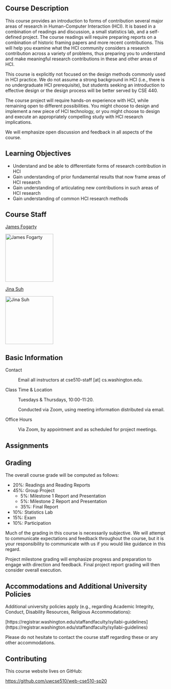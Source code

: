<!--
<div class="alert alert-danger">
This page is still being migrated and developed. All content remains subject to change.
</div>
-->

## Course Description

This course provides an introduction to forms of contribution several major areas of research in Human-Computer Interaction (HCI).
It is based in a combination of readings and discussion, a small statistics lab, and a self-defined project.
The course readings will require preparing reports on a combination of historic framing papers and more recent contributions.
This will help you examine what the HCI community considers a research contribution across a variety of problems,
thus preparing you to understand and make meaningful research contributions in these and other areas of HCI.

This course is explicitly not focused on the design methods commonly used in HCI practice.
We do not assume a strong background in HCI (i.e., there is no undergraduate HCI prerequisite),
but students seeking an introduction to effective design or the design process will be better served by CSE 440.

The course project will require hands-on experience with HCI, while remaining open to different possibilities. 
You might choose to design and implement a new piece of HCI technology, 
or you might choose to design and execute an appropriately compelling study with HCI research implications.

We will emphasize open discussion and feedback in all aspects of the course.

## Learning Objectives

- Understand and be able to differentiate forms of research contribution in HCI
- Gain understanding of prior fundamental results that now frame areas of HCI research
- Gain understanding of articulating new contributions in such areas of HCI research
- Gain understanding of common HCI research methods

## Course Staff

<html>
  <div class="row">
    <div class="col-md-2">
      <a href="//homes.cs.washington.edu/~jfogarty/">
        <p>James Fogarty</p>
        <p><img src="assets/images/james_photo.jpg" height="150" alt="James Fogarty"/></p>
      </a>
    </div>
    <div class="col-md-2">
      <a href="https://www.microsoft.com/en-us/research/people/jinsuh/">
        <p>Jina Suh</p>
        <p><img src="assets/images/jina_photo.jpg" height="150" alt="Jina Suh"/></p>
      </a>
    </div>
  </div>
</html>

## Basic Information

<dl>
  <dt>
    <p>Contact</p>
  </dt>
  <dd>
    <p>Email all instructors at cse510-staff [at] cs.washington.edu.</p>
  </dd>
  
  <dt>
    <p>Class Time & Location</p>
  </dt>
  <dd>
    <p>Tuesdays & Thursdays, 10:00-11:20.</p>
    <p>Conducted via Zoom, using meeting information distributed via email.</p>
  </dd>
  
  <dt>
    <p>Office Hours</p>
  </dt>
  <dd>
    <p>Via Zoom, by appointment and as scheduled for project meetings.</p>
  </dd>
</dl>

## Assignments

<app-content contentName="assignments"></app-content>

## Grading

The overall course grade will be computed as follows:

- 20%: Readings and Reading Reports
- 45%: Group Project
  - 5%: Milestone 1 Report and Presentation
  - 5%: Milestone 2 Report and Presentation
  - 35%: Final Report
- 10%: Statistics Lab
- 15%: Exam
- 10%: Participation

Much of the grading in this course is necessarily subjective.
We will attempt to communicate expectations and feedback throughout the course,
but it is your responsibility to communicate with us if you would like guidance in this regard.

Project milestone grading will emphasize progress and preparation to engage with direction and feedback.
Final project report grading will then consider overall execution.

## Accommodations and Additional University Policies

Additional university policies apply 
(e.g., regarding Academic Integrity, Conduct, Disability Resources, Religious Accommodations):

<p>[https://registrar.washington.edu/staffandfaculty/syllabi-guidelines](https://registrar.washington.edu/staffandfaculty/syllabi-guidelines)</p>

Please do not hesitate to contact the course staff regarding these or any other accommodations.

## Contributing

This course website lives on GitHub:

<https://github.com/uwcse510/web-cse510-sp20>
